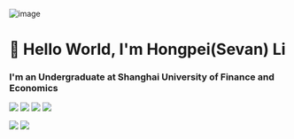 ![image](https://github.com/user-attachments/assets/4edb0abf-8346-466a-9a79-3bcd2b49e3d4)

# 🌟 Hello World, I'm Hongpei(Sevan) Li
### I'm an Undergraduate at Shanghai University of Finance and Economics
  <a href="ishongpeili@gmail.com"><img src="https://img.shields.io/badge/Email-ffffff?style=for-the-badge&logo=gmail&logoColor=black"/></a>
  <a href="https://github.com/Lhongpei"><img src="https://img.shields.io/badge/GitHub-ffffff?style=for-the-badge&logo=github&logoColor=black"/></a>
  <a href="https://lhongpei.github.io"><img src="https://img.shields.io/badge/HomePage-ffffff?style=for-the-badge&logo=homepage&logoColor=black"/></a> 
  <a href="https://scholar.google.com/citations?user=ZXiUF98AAAAJ&hl"><img src="https://img.shields.io/badge/Scholar-ffffff?style=for-the-badge&logo=googlescholar&logoColor=black"/></a> 
  
![](https://img.shields.io/badge/Focus-Operations_Research-BE2EDD)
![](https://img.shields.io/badge/Focus-Machine_Learning-20B2AA)


